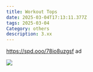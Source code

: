```yaml
---
title: Workout Tops
date: 2025-03-04T17:13:11.377Z
tags: 2025-03-04
Category: others
description: 3.xx
---
```

https://spd.ooo/78io8uzgsf  ad 

<!--StartFragment-->

![](https://m.media-amazon.com/images/I/61f9CDWubiL._AC_SY741_.jpg)

<!--EndFragment-->